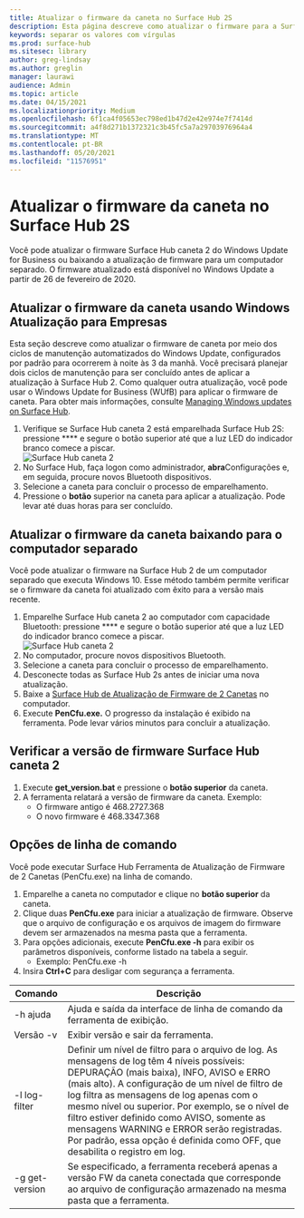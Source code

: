 ```yaml
---
title: Atualizar o firmware da caneta no Surface Hub 2S
description: Esta página descreve como atualizar o firmware para a Surface Hub 2.
keywords: separar os valores com vírgulas
ms.prod: surface-hub
ms.sitesec: library
author: greg-lindsay
ms.author: greglin
manager: laurawi
audience: Admin
ms.topic: article
ms.date: 04/15/2021
ms.localizationpriority: Medium
ms.openlocfilehash: 6f1ca4f05653ec798ed1b47d2e42e974e7f7414d
ms.sourcegitcommit: a4f8d271b1372321c3b45fc5a7a29703976964a4
ms.translationtype: MT
ms.contentlocale: pt-BR
ms.lasthandoff: 05/20/2021
ms.locfileid: "11576951"
---
```

# <a name="update-pen-firmware-on-surface-hub-2s"></a>Atualizar o firmware da caneta no Surface Hub 2S

Você pode atualizar o firmware Surface Hub caneta 2 do Windows Update for Business ou baixando a atualização de firmware para um computador separado. O firmware atualizado está disponível no Windows Update a partir de 26 de fevereiro de 2020. 

## <a name="update-pen-firmware-using-windows-update-for-business"></a>Atualizar o firmware da caneta usando Windows Atualização para Empresas

Esta seção descreve como atualizar o firmware de caneta por meio dos ciclos de manutenção automatizados do Windows Update, configurados por padrão para ocorrerem à noite às 3 da manhã. Você precisará planejar dois ciclos de manutenção para ser concluído antes de aplicar a atualização à Surface Hub 2. Como qualquer outra atualização, você pode usar o Windows Update for Business (WUfB) para aplicar o firmware de caneta. Para obter mais informações, consulte [Managing Windows updates on Surface Hub](manage-windows-updates-for-surface-hub.md).

1. Verifique se Surface Hub caneta 2 está emparelhada Surface Hub 2S: pressione **** e segure o botão superior até que a luz LED do indicador branco comece a piscar. <br>
![Surface Hub caneta 2](images/sh2-pen-1.png) <br>
2. No Surface Hub, faça logon como administrador, **abra**Configurações e, em seguida, procure novos Bluetooth dispositivos.
3. Selecione a caneta para concluir o processo de emparelhamento.
4. Pressione o **botão** superior na caneta para aplicar a atualização. Pode levar até duas horas para ser concluído.

## <a name="update-pen-firmware-by-downloading-to-separate-pc"></a>Atualizar o firmware da caneta baixando para o computador separado

Você pode atualizar o firmware na Surface Hub 2 de um computador separado que executa Windows 10. Esse método também permite verificar se o firmware da caneta foi atualizado com êxito para a versão mais recente.

1. Emparelhe Surface Hub caneta 2 ao computador com capacidade Bluetooth: pressione **** e segure o botão superior até que a luz LED do indicador branco comece a piscar. <br>
![Surface Hub caneta 2](images/sh2-pen-1.png) <br>
2. No computador, procure novos dispositivos Bluetooth.
3. Selecione a caneta para concluir o processo de emparelhamento.
4. Desconecte todas as Surface Hub 2s antes de iniciar uma nova atualização.
3. Baixe a [Surface Hub de Atualização de Firmware de 2 Canetas](https://download.microsoft.com/download/8/3/F/83FD5089-D14E-42E3-AF7C-6FC36F80D347/Pen_Firmware_Tool.zip) no computador.
4. Execute **PenCfu.exe.** O progresso da instalação é exibido na ferramenta. Pode levar vários minutos para concluir a atualização. 


## <a name="check-firmware-version-of-surface-hub-2-pen"></a>Verificar a versão de firmware Surface Hub caneta 2

1. Execute **get_version.bat** e pressione o **botão superior** da caneta.
2. A ferramenta relatará a versão de firmware da caneta. Exemplo:
    - O firmware antigo é 468.2727.368
    - O novo firmware é 468.3347.368

## <a name="command-line-options"></a>Opções de linha de comando

Você pode executar Surface Hub Ferramenta de Atualização de Firmware de 2 Canetas (PenCfu.exe) na linha de comando.

1. Emparelhe a caneta no computador e clique no **botão superior** da caneta.
2. Clique duas **PenCfu.exe** para iniciar a atualização de firmware. Observe que o arquivo de configuração e os arquivos de imagem do firmware devem ser armazenados na mesma pasta que a ferramenta.
3. Para opções adicionais, execute **PenCfu.exe -h** para exibir os parâmetros disponíveis, conforme listado na tabela a seguir.  
    - Exemplo: PenCfu.exe -h
4. Insira **Ctrl+C** para desligar com segurança a ferramenta.

 

| **Comando**    | **Descrição**                                                                                                                                                                                                                                                                                                                                                                                |
| -------------- | ---------------------------------------------------------------------------------------------------------------------------------------------------------------------------------------------------------------------------------------------------------------------------------------------------------------------------------------------------------------------------------------------- |
| -h ajuda        | Ajuda e saída da interface de linha de comando da ferramenta de exibição.                                                                                                                                                                                                                                                                                                                                             |
| Versão -v     | Exibir versão e sair da ferramenta.                                                                                                                                                                                                                                                                                                                                                                 |
| -l log-filter  | Definir um nível de filtro para o arquivo de log. As mensagens de log têm 4 níveis possíveis: DEPURAÇÃO (mais baixa), INFO, AVISO e ERRO (mais alto). A configuração de um nível de filtro de log filtra as mensagens de log apenas com o mesmo nível ou superior. Por exemplo, se o nível de filtro estiver definido como AVISO, somente as mensagens WARNING e ERROR serão registradas. Por padrão, essa opção é definida como OFF, que desabilita o registro em log. |
| -g get-version | Se especificado, a ferramenta receberá apenas a versão FW da caneta conectada que corresponde ao arquivo de configuração armazenado na mesma pasta que a ferramenta.                                                                                                                                                                                                                                    
